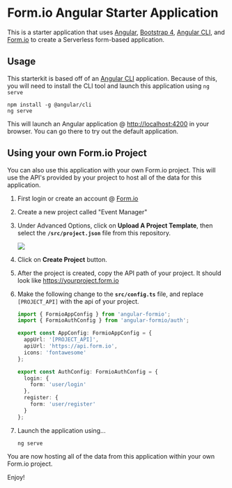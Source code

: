 Form.io Angular Starter Application
====================================
This is a starter application that uses [Angular](https://angular.io), [Bootstrap 4](https://getbootstrap.com/), [Angular CLI](https://cli.angular.io), and [Form.io](https://form.io) to create a Serverless form-based application.

Usage
---------
This starterkit is based off of an [Angular CLI](https://cli.angular.io/) application. Because of this, you will need to install the CLI tool and launch this application using ```ng serve```

```
npm install -g @angular/cli
ng serve
```

This will launch an Angular application @ [http://localhost:4200](http://localhost:4200) in your browser. You can go there to try out the default application.

Using your own Form.io Project
---------
You can also use this application with your own Form.io project. This will use the API's provided by your project to host all of
the data for this application. 

1. First login or create an account @ [Form.io](https://portal.form.io)
2. Create a new project called "Event Manager"
3. Under Advanced Options, click on **Upload A Project Template**, then select the **```/src/project.json```** file from this repository.
  
    ![](https://monosnap.com/file/yITvSniWzfdYJPLdfhC4bWHZEd9LBq.png)
  
4. Click on **Create Project** button.
5. After the project is created, copy the API path of your project. It should look like https://yourproject.form.io
6. Make the following change to the **```src/config.ts```** file, and replace ```[PROJECT_API]``` with the api of your project.

    ```ts
    import { FormioAppConfig } from 'angular-formio';
    import { FormioAuthConfig } from 'angular-formio/auth';

    export const AppConfig: FormioAppConfig = {
      appUrl: '[PROJECT_API]',
      apiUrl: 'https://api.form.io',
      icons: 'fontawesome'
    };

    export const AuthConfig: FormioAuthConfig = {
      login: {
        form: 'user/login'
      },
      register: {
        form: 'user/register'
      }
    };
    ```

7. Launch the application using...

    ```
    ng serve
    ```

You are now hosting all of the data from this application within your own Form.io project.

Enjoy!

